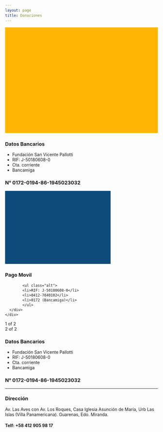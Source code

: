 ```yaml
---
layout: page
title: Donaciones
---
```


<div class="row row-cols-1 row-cols-md-3 g-4">
  <div class="col">
    <div class="card h-100">
      <img src="/assets/img/Rectangle-18.svg" class="card-img-top" alt="...">
      <div class="card-body">
        <h3 class="card-title">Datos Bancarios</h3>
            <ul class="alt">
            <li>Fundación San Vicente Pallotti</li>
            <li>RIF: J-50180608-0</li>
            <li>Cta. corriente</li>
            <li>Bancamiga</li>
            </ul>
            <h3>N° 0172-0194-86-1945023032</h3>
      </div>
    </div>
  </div>

  <div class="col">
    <div class="card h-100">
      <img src="/assets/img/Rectangle-20.jpg" class="card-img-top" alt="...">
      <div class="card-body">
        <h3 class="card-title">Pago Movil</h3>
        
            <ul class="alt">
            <li>RIF: J-50180608-0</li>
            <li>0412-7040102</li>
            <li>0172 (Bancamiga)</li>
            </ul>
      </div>
    </div>
  </div>

</div>






<div class="container text-center">
  <div class="row">
    <div class="col">
      1 of 2
    </div>
    <div class="col">
      2 of 2
    </div>
  </div>






<!-- ideonapi -->
<!-------------dos------------->
<div class="6u$ 12u$(small)">
  <h3>Datos Bancarios</h3>
      <ul class="alt">
      <li>Fundación San Vicente Pallotti</li>
      <li>RIF: J-50180608-0</li>
      <li>Cta. corriente</li>
      <li>Bancamiga</li>
      </ul>
      <h3>N° 0172-0194-86-1945023032</h3>
  </div>
<hr class="major">
<!-- Break -->

<div class="row">
<!-------------uno------------->
<div class="6u 12u$(small)">
    <h3>Dirección</h3>
<p>Av. Las Aves con Av. Los Roques, Casa Iglesia Asunción de María, Urb Las Islas (Villa Panamericana). Guarenas, Edo. Miranda.</p>
    <h4>Telf: +58 412 905 98 17</h4>
</div>
